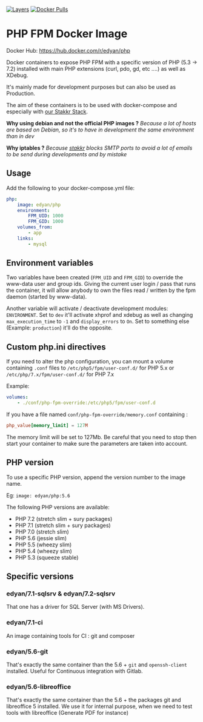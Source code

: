 [![Layers](https://images.microbadger.com/badges/image/edyan/php.svg)](https://microbadger.com/images/edyan/php "Get your own image badge on microbadger.com")
[![Docker Pulls](https://img.shields.io/docker/pulls/edyan/php.svg)](https://hub.docker.com/r/edyan/php/)

# PHP FPM Docker Image
Docker Hub: https://hub.docker.com/r/edyan/php

Docker containers to expose PHP FPM with a specific version of PHP (5.3 -> 7.2) installed
with main PHP extensions (curl, pdo, gd, etc ....) as well as XDebug.

It's mainly made for development purposes but can also be used as Production.

The aim of these containers is to be used with docker-compose and especially with
[our Stakkr Stack](https://github.com/edyan/stakkr).

**Why using debian and not the official PHP images ?**
*Because a lot of hosts are based on Debian, so it's to have in development the same environment than in dev*

**Why iptables ?**
*Because [stakkr](https://github.com/edyan/stakkr) blocks SMTP ports to avoid a lot of emails to be send during developments and by mistake*


## Usage
Add the following to your docker-compose.yml file:
```yaml
php:
    image: edyan/php
    environment:
        FPM_UID: 1000
        FPM_GID: 1000
    volumes_from:
        - app
    links:
        - mysql
```

## Environment variables
Two variables have been created (`FPM_UID` and `FPM_GID`) to override the www-data user and group ids.
Giving the current user login / pass that runs the container, it will allow anybody to own the files
read / written by the fpm daemon (started by www-data).

Another variable will activate / deactivate development modules: `ENVIRONMENT`.
Set to `dev` it'll activate xhprof and xdebug as well as changing `max_execution_time` to `-1` and `display_errors`
to `On`. Set to something else (Example: `production`) it'll do the opposite.

## Custom php.ini directives
If you need to alter the php configuration, you can mount a volume containing `.conf` files to
 `/etc/php5/fpm/user-conf.d/` for PHP 5.x or `/etc/php/7.x/fpm/user-conf.d/` for PHP 7.x

Example:
```yaml
volumes:
    - ./conf/php-fpm-override:/etc/php5/fpm/user-conf.d
```

If you have a file named `conf/php-fpm-override/memory.conf` containing :
```conf
php_value[memory_limit] = 127M
```

The memory limit will be set to 127Mb. Be careful that you need to stop then start your container to make
sure the parameters are taken into account.

## PHP version
To use a specific PHP version, append the version number to the image name.

Eg: `image: edyan/php:5.6`

The following PHP versions are available:

* PHP 7.2 (stretch slim + sury packages)
* PHP 7.1 (stretch slim + sury packages)
* PHP 7.0 (stretch slim)
* PHP 5.6 (jessie slim)
* PHP 5.5 (wheezy slim)
* PHP 5.4 (wheezy slim)
* PHP 5.3 (squeeze stable)


## Specific versions
### edyan/7.1-sqlsrv & edyan/7.2-sqlsrv
That one has a driver for SQL Server (with MS Drivers).

### edyan/7.1-ci
An image containing tools for CI : git and composer

### edyan/5.6-git
That's exactly the same container than the 5.6 + `git` and `openssh-client` installed.
Useful for Continuous integration with Gitlab.


### edyan/5.6-libreoffice
That's exactly the same container than the 5.6 + the packages git and libreoffice 5 installed.
We use it for internal purpose, when we need to test tools with libreoffice (Generate PDF for instance)
